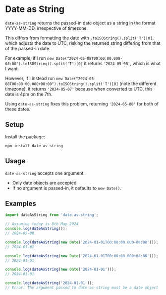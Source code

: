 # Date as String

`date-as-string` returns the passed-in date object as a string in the format YYYY-MM-DD, irrespective of timezone.

This differs from formatting the date with `.toISOString().split('T')[0]`, which adjusts the date to UTC, risking the returned string differing from that of the passed-in date.

For example, if I run `new Date("2024-05-08T00:00:00.000-08:00").toISOString().split('T')[0]` it returns `'2024-05-08'`, which is what I want.

However, if I instead run `new Date("2024-05-08T00:00:00.000+08:00").toISOString().split('T')[0]` (note the different timezone), it returns `'2024-05-07'` because when converted to UTC, this date is 4pm on the 7th.

Using `date-as-string` fixes this problem, returning `'2024-05-08'` for both of these dates.

## Setup

Install the package:

```
npm install date-as-string
```

## Usage

`date-as-string` accepts one argument.

- Only date objects are accepted.
- If no argument is passed-in, it defaults to `new Date()`.

## Examples

```js
import dateAsString from 'date-as-string';

// Assuming today is 8th May 2024
console.log(dateAsString());
// 2024-05-08

console.log(dateAsString(new Date('2024-01-01T00:00:00.000-08:00')));
// 2024-01-01

console.log(dateAsString(new Date('2024-01-01T00:00:00.000+08:00')));
// 2024-01-01

console.log(dateAsString(new Date('2024-01-01')));
// 2024-01-01

console.log(dateAsString('2024-01-01'));
// Error: The argument passed to date-as-string must be a date object
```
